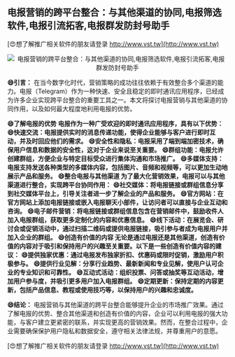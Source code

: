 ## **电报营销的跨平台整合：与其他渠道的协同,电报筛选软件,电报引流拓客,电报群发防封号助手**

[😍想了解推广相关软件的朋友请登录 http://www.vst.tw](http://www.vst.tw)

 <center><img src="https://vst.tw/MP4/tuiguang/png/0.png" alt="电报营销的跨平台整合：与其他渠道的协同,电报筛选软件,电报引流拓客,电报群发防封号助手"></center>

**😄引言：**
在当今数字化时代，营销策略的成功往往依赖于有效整合多个渠道的能力。电报（Telegram）作为一种快速、安全且稳定的即时通讯应用程序，已经成为许多企业实现跨平台整合的重要工具之一。本文将探讨电报营销与其他渠道的协同作用，以及如何最大程度地利用电报的优势。

**😄了解电报的优势 电报作为一种广受欢迎的即时通讯应用程序，具有以下优势：**
**😄快速交流：电报提供实时的消息传递功能，使得企业能够与客户进行即时互动，并及时回应他们的需求。**
**😄安全性和隐私：电报采用了端到端加密技术，确保用户信息和数据的安全性，这对于企业来说至关重要。**
**😄群组功能：电报允许创建群组，方便企业与特定目标受众进行集体沟通和市场推广。**
**😄多媒体支持：电报支持发送各种类型的多媒体内容，包括图片、音频和视频等，可以更加生动地展示产品和服务。**
**😄整合电报与其他渠道 为了最大化营销效果，电报可以与其他渠道进行整合，实现跨平台协同作用：**
**😄社交媒体：将电报链接或群组信息分享到社交媒体平台上，引导关注者进一步了解企业的产品和服务。**
**😄官方网站：在官方网站上添加电报链接或嵌入电报聊天小部件，让访问者可以直接与企业互动和咨询。**
**😄电子邮件营销：将电报链接或群组信息包含在营销邮件中，鼓励收件人加入电报群组，获取更多定制化的内容和优惠信息。**
**😄线下活动：在展览会、研讨会或促销活动中，通过扫描二维码或提供电报链接，吸引参与者成为电报用户并加入企业的群组。**
**😄创造有价值的内容 无论是通过电报还是其他渠道，创造有价值的内容对于吸引和保持用户的兴趣至关重要。以下是一些创造有价值内容的建议：**
**😄提供独家优惠：通过电报发布独家折扣、优惠码或限时促销，激励用户积极参与。**
**😄提供行业见解：分享行业趋势、最新新闻和专业见解，使用户认可企业的专业知识和可靠性。**
**😄互动式活动：组织投票、问答或抽奖等互动活动，增加用户参与度，并吸引更多用户加入电报群组。**
**😄定期更新：保持定期的内容更新，包括产品信息、教程或使用技巧等，以保持用户的兴趣和忠诚度。**

**😄结论：**
电报营销与其他渠道的跨平台整合能够提升企业的市场推广效果。通过了解电报的优势、整合其他渠道和创造有价值的内容，企业可以利用电报的强大功能，与客户建立更紧密的联系，并实现更高的营销效果。然而，在整合过程中，企业需要确保保护用户隐私和数据安全，遵守相关法律法规，并尊重用户的意愿。

[😍想了解推广相关软件的朋友请登录 http://www.vst.tw](http://www.vst.tw)



